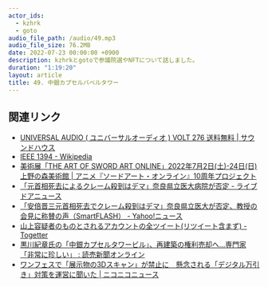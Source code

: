 ```yaml
---
actor_ids:
  - kzhrk
  - goto
audio_file_path: /audio/49.mp3
audio_file_size: 76.2MB
date: 2022-07-23 00:00:00 +0900
description: kzhrkとgotoで参議院選やNFTについて話しました。
duration: "1:19:20"
layout: article
title: 49. 中銀カプセルバベルタワー
---
```


<!-- prettier-ignore-start -->
## 関連リンク
- [UNIVERSAL AUDIO ( ユニバーサルオーディオ ) VOLT 276 送料無料 \| サウンドハウス](https://www.soundhouse.co.jp/products/detail/item/298790/)
- [IEEE 1394 - Wikipedia](https://ja.wikipedia.org/wiki/IEEE_1394)
- [美術展「THE ART OF SWORD ART ONLINE」2022年7月2日(土)-24日(日) 上野の森美術館 \| アニメ『ソードアート・オンライン』10周年プロジェクト](https://sao10th.net/art/)
- [「元首相死去によるクレーム殺到はデマ」奈良県立医大病院が否定 - ライブドアニュース](https://news.livedoor.com/article/detail/22474167/)
- [「安倍晋三元首相死去でクレーム殺到はデマ」奈良県立医大が否定、教授の会見に称賛の声（SmartFLASH） - Yahoo!ニュース](https://news.yahoo.co.jp/articles/277d23bd1db4134d706cd745282a5b6c7be2ccb2)
- [山上容疑者のものとされるアカウントの全ツイート(リツイート含まず) - Togetter](https://togetter.com/li/1917657)
- [黒川紀章氏の「中銀カプセルタワービル」、再建築の権利売却へ…専門家「非常に珍しい」 : 読売新聞オンライン](https://www.yomiuri.co.jp/culture/20220721-OYT1T50164)
- [ワンフェスで「展示物の3Dスキャン」が禁止に　懸念される「デジタル万引き」対策を運営に聞いた \| ニコニコニュース](https://news.nicovideo.jp/watch/nw11200061)
<!-- prettier-ignore-end -->
